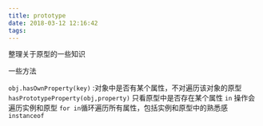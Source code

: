 ```yaml
---
title: prototype
date: 2018-03-12 12:16:42
tags:
---
```


整理关于原型的一些知识

一些方法

`obj.hasOwnProperty(key)` :对象中是否有某个属性，不对遍历该对象的原型
`hasPrototypeProperty(obj,property)`  只看原型中是否存在某个属性
`in` 操作会遍历实例和原型  `for in`循环遍历所有属性，包括实例和原型中的熟悉感
`instanceof`